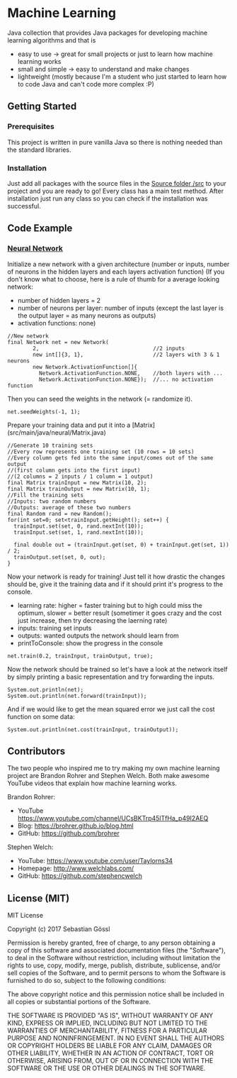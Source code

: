 # Machine Learning

Java collection that provides Java packages for developing machine learning algorithms and that is
- easy to use -> great for small projects or just to learn how machine learning works
- small and simple -> easy to understand and make changes
- lightweight (mostly because I'm a student who just started to learn how to code Java and can't code more complex :P)

## Getting Started

### Prerequisites

This project is written in pure vanilla Java so there is nothing needed than the standard libraries.

### Installation

Just add all packages with the source files in the [Source folder /src](src) to your project and you are ready to go!
Every class has a main test method. After installation just run any class so you can check if the installation was successful.

## Code Example

### [Neural Network](src/main/java/neural)

Initialize a new network with a given architecture (number or inputs, number of neurons in the hidden layers and each layers activation function)
(If you don't know what to choose, here is a rule of thumb for a average looking network: 
- number of hidden layers = 2
- number of neurons per layer: number of inputs (except the last layer is the output layer = as many neurons as outputs)
- activation functions: none)

```
//New network
final Network net = new Network(
        2,                                    //2 inputs
        new int[]{3, 1},                      //2 layers with 3 & 1 neurons
        new Network.ActivationFunction[]{
          Network.ActivationFunction.NONE,    //both layers with ...
          Network.ActivationFunction.NONE});  //... no activation function
```

Then you can seed the weights in the network (= randomize it).

```
net.seedWeights(-1, 1);
```

Prepare your training data and put it into a [Matrix] (src/main/java/neural/Matrix.java)

```
//Generate 10 training sets
//Every row represents one training set (10 rows = 10 sets)
//Every column gets fed into the same input/comes out of the same output
//(first column gets into the first input)
//(2 columns = 2 inputs / 1 column = 1 output)
final Matrix trainInput = new Matrix(10, 2);
final Matrix trainOutput = new Matrix(10, 1);
//Fill the training sets
//Inputs: two random numbers
//Outputs: average of these two numbers
final Random rand = new Random();
for(int set=0; set<trainInput.getHeight(); set++) {
  trainInput.set(set, 0, rand.nextInt(10));
  trainInput.set(set, 1, rand.nextInt(10));
  
  final double out = (trainInput.get(set, 0) + trainInput.get(set, 1)) / 2;
  trainOutput.set(set, 0, out);
}
```

Now your network is ready for training!
Just tell it how drastic the changes should be, give it the training data and if it should print it's progress to the console.
* learning rate: higher = faster training but to high could miss the optimum, slower = better result (sometimer it goes crazy and the cost just increase, then try decreasing the laerning rate)
* inputs: training set inputs
* outputs: wanted outputs the network should learn from
* printToConsole: show the progress in the console


```
net.train(0.2, trainInput, trainOutput, true);
```

Now the network should be trained so let's have a look at the network itself by simply printing a basic representation and try forwarding the inputs.

```
System.out.println(net);
System.out.println(net.forward(trainInput));
```

And if we would like to get the mean squared error we just call the cost function on some data:

```
System.out.println(net.cost(trainInput, trainOutput));
```

## Contributors

The two people who inspired me to try making my own machine learning project are Brandon Rohrer and Stephen Welch.
Both make awesome YouTube videos that explain how machine learning works.

Brandon Rohrer:
- YouTube https://www.youtube.com/channel/UCsBKTrp45lTfHa_p49I2AEQ
- Blog: https://brohrer.github.io/blog.html
- GitHub: https://github.com/brohrer

Stephen Welch:
- YouTube: https://www.youtube.com/user/Taylorns34
- Homepage: http://www.welchlabs.com/
- GitHub: https://github.com/stephencwelch

## License (MIT)

MIT License

Copyright (c) 2017 Sebastian Gössl

Permission is hereby granted, free of charge, to any person obtaining a copy
of this software and associated documentation files (the "Software"), to deal
in the Software without restriction, including without limitation the rights
to use, copy, modify, merge, publish, distribute, sublicense, and/or sell
copies of the Software, and to permit persons to whom the Software is
furnished to do so, subject to the following conditions:

The above copyright notice and this permission notice shall be included in all
copies or substantial portions of the Software.

THE SOFTWARE IS PROVIDED "AS IS", WITHOUT WARRANTY OF ANY KIND, EXPRESS OR
IMPLIED, INCLUDING BUT NOT LIMITED TO THE WARRANTIES OF MERCHANTABILITY,
FITNESS FOR A PARTICULAR PURPOSE AND NONINFRINGEMENT. IN NO EVENT SHALL THE
AUTHORS OR COPYRIGHT HOLDERS BE LIABLE FOR ANY CLAIM, DAMAGES OR OTHER
LIABILITY, WHETHER IN AN ACTION OF CONTRACT, TORT OR OTHERWISE, ARISING FROM,
OUT OF OR IN CONNECTION WITH THE SOFTWARE OR THE USE OR OTHER DEALINGS IN THE
SOFTWARE.
